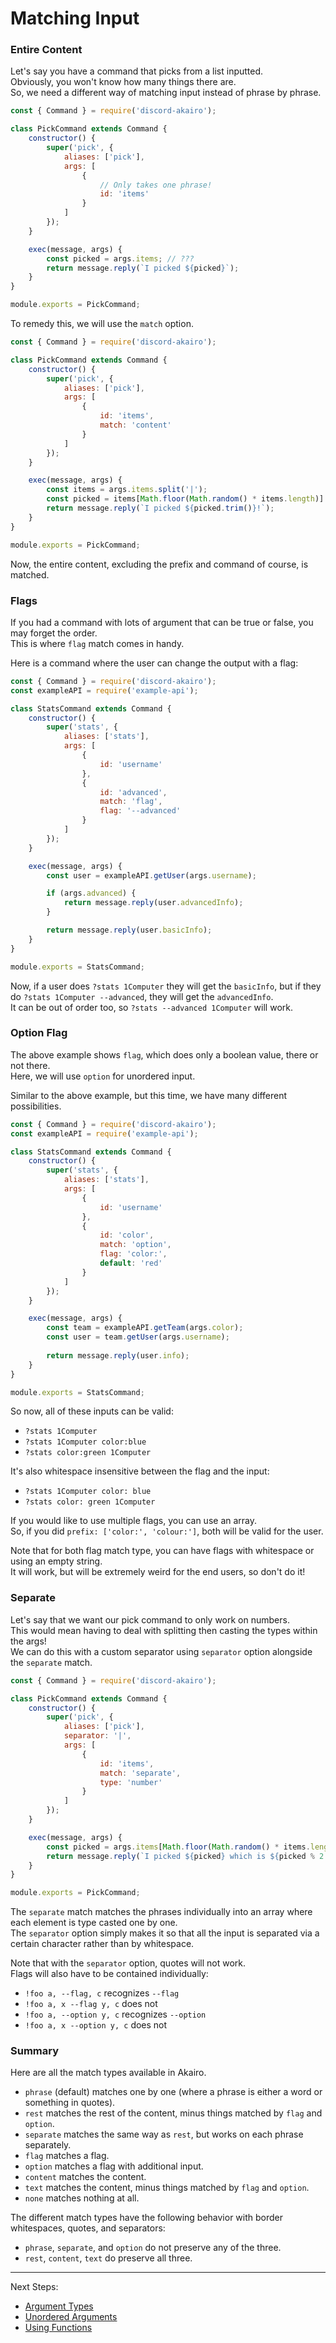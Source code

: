 # Matching Input

### Entire Content

Let's say you have a command that picks from a list inputted.  
Obviously, you won't know how many things there are.  
So, we need a different way of matching input instead of phrase by phrase.  

```js
const { Command } = require('discord-akairo');

class PickCommand extends Command {
    constructor() {
        super('pick', {
            aliases: ['pick'],
            args: [
                {
                    // Only takes one phrase!
                    id: 'items'
                }
            ]
        });
    }

    exec(message, args) {
        const picked = args.items; // ???
        return message.reply(`I picked ${picked}`);
    }
}

module.exports = PickCommand;
```

To remedy this, we will use the `match` option.  

```js
const { Command } = require('discord-akairo');

class PickCommand extends Command {
    constructor() {
        super('pick', {
            aliases: ['pick'],
            args: [
                {
                    id: 'items',
                    match: 'content'
                }
            ]
        });
    }

    exec(message, args) {
        const items = args.items.split('|');
        const picked = items[Math.floor(Math.random() * items.length)]
        return message.reply(`I picked ${picked.trim()}!`);
    }
}

module.exports = PickCommand;
```

Now, the entire content, excluding the prefix and command of course, is matched. 

### Flags

If you had a command with lots of argument that can be true or false, you may forget the order.  
This is where `flag` match comes in handy.  

Here is a command where the user can change the output with a flag:  

```js
const { Command } = require('discord-akairo');
const exampleAPI = require('example-api');

class StatsCommand extends Command {
    constructor() {
        super('stats', {
            aliases: ['stats'],
            args: [
                {
                    id: 'username'
                },
                {
                    id: 'advanced',
                    match: 'flag',
                    flag: '--advanced'
                }
            ]
        });
    }

    exec(message, args) {
        const user = exampleAPI.getUser(args.username);

        if (args.advanced) {
            return message.reply(user.advancedInfo);
        }

        return message.reply(user.basicInfo);
    }
}

module.exports = StatsCommand;
```

Now, if a user does `?stats 1Computer` they will get the `basicInfo`, but if they do `?stats 1Computer --advanced`, they will get the `advancedInfo`.  
It can be out of order too, so `?stats --advanced 1Computer` will work.  

### Option Flag

The above example shows `flag`, which does only a boolean value, there or not there.  
Here, we will use `option` for unordered input.  

Similar to the above example, but this time, we have many different possibilities.  

```js
const { Command } = require('discord-akairo');
const exampleAPI = require('example-api');

class StatsCommand extends Command {
    constructor() {
        super('stats', {
            aliases: ['stats'],
            args: [
                {
                    id: 'username'
                },
                {
                    id: 'color',
                    match: 'option',
                    flag: 'color:',
                    default: 'red'
                }
            ]
        });
    }

    exec(message, args) {
        const team = exampleAPI.getTeam(args.color);
        const user = team.getUser(args.username);
        
        return message.reply(user.info);
    }
}

module.exports = StatsCommand;
```

So now, all of these inputs can be valid:  

- `?stats 1Computer`
- `?stats 1Computer color:blue`
- `?stats color:green 1Computer`

It's also whitespace insensitive between the flag and the input:  

- `?stats 1Computer color: blue`
- `?stats color: green 1Computer`

If you would like to use multiple flags, you can use an array.  
So, if you did `prefix: ['color:', 'colour:']`, both will be valid for the user.  

Note that for both flag match type, you can have flags with whitespace or using an empty string.  
It will work, but will be extremely weird for the end users, so don't do it!  

### Separate

Let's say that we want our pick command to only work on numbers.    
This would mean having to deal with splitting then casting the types within the args!  
We can do this with a custom separator using `separator` option alongside the `separate` match.  

```js
const { Command } = require('discord-akairo');

class PickCommand extends Command {
    constructor() {
        super('pick', {
            aliases: ['pick'],
            separator: '|',
            args: [
                {
                    id: 'items',
                    match: 'separate',
                    type: 'number'
                }
            ]
        });
    }

    exec(message, args) {
        const picked = args.items[Math.floor(Math.random() * items.length)]
        return message.reply(`I picked ${picked} which is ${picked % 2 === 0 ? 'even' : 'odd'}!`);
    }
}

module.exports = PickCommand;
``` 

The `separate` match matches the phrases individually into an array where each element is type casted one by one.  
The `separator` option simply makes it so that all the input is separated via a certain character rather than by whitespace.  

Note that with the `separator` option, quotes will not work.  
Flags will also have to be contained individually:  

- `!foo a, --flag, c` recognizes `--flag`
- `!foo a, x --flag y, c` does not
- `!foo a, --option y, c` recognizes `--option`
- `!foo a, x --option y, c` does not

### Summary

Here are all the match types available in Akairo.  

- `phrase` (default) matches one by one (where a phrase is either a word or something in quotes).
- `rest` matches the rest of the content, minus things matched by `flag` and `option`.
- `separate` matches the same way as `rest`, but works on each phrase separately.
- `flag` matches a flag.
- `option` matches a flag with additional input.
- `content` matches the content.
- `text` matches the content, minus things matched by `flag` and `option`.
- `none` matches nothing at all.

The different match types have the following behavior with border whitespaces, quotes, and separators:  
- `phrase`, `separate`, and `option` do not preserve any of the three.  
- `rest`, `content`, `text` do preserve all three.  

----

Next Steps:  

- [Argument Types](./types.md)
- [Unordered Arguments](./unordered.md)
- [Using Functions](./functions.md)
